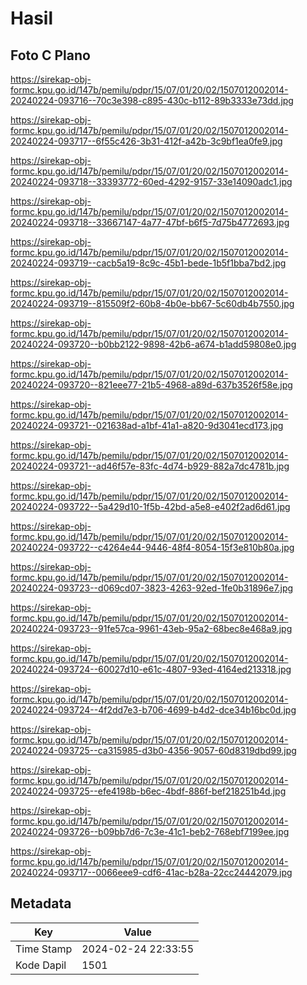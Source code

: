 # Hasil

## Foto C Plano

https://sirekap-obj-formc.kpu.go.id/147b/pemilu/pdpr/15/07/01/20/02/1507012002014-20240224-093716--70c3e398-c895-430c-b112-89b3333e73dd.jpg

https://sirekap-obj-formc.kpu.go.id/147b/pemilu/pdpr/15/07/01/20/02/1507012002014-20240224-093717--6f55c426-3b31-412f-a42b-3c9bf1ea0fe9.jpg

https://sirekap-obj-formc.kpu.go.id/147b/pemilu/pdpr/15/07/01/20/02/1507012002014-20240224-093718--33393772-60ed-4292-9157-33e14090adc1.jpg

https://sirekap-obj-formc.kpu.go.id/147b/pemilu/pdpr/15/07/01/20/02/1507012002014-20240224-093718--33667147-4a77-47bf-b6f5-7d75b4772693.jpg

https://sirekap-obj-formc.kpu.go.id/147b/pemilu/pdpr/15/07/01/20/02/1507012002014-20240224-093719--cacb5a19-8c9c-45b1-bede-1b5f1bba7bd2.jpg

https://sirekap-obj-formc.kpu.go.id/147b/pemilu/pdpr/15/07/01/20/02/1507012002014-20240224-093719--815509f2-60b8-4b0e-bb67-5c60db4b7550.jpg

https://sirekap-obj-formc.kpu.go.id/147b/pemilu/pdpr/15/07/01/20/02/1507012002014-20240224-093720--b0bb2122-9898-42b6-a674-b1add59808e0.jpg

https://sirekap-obj-formc.kpu.go.id/147b/pemilu/pdpr/15/07/01/20/02/1507012002014-20240224-093720--821eee77-21b5-4968-a89d-637b3526f58e.jpg

https://sirekap-obj-formc.kpu.go.id/147b/pemilu/pdpr/15/07/01/20/02/1507012002014-20240224-093721--021638ad-a1bf-41a1-a820-9d3041ecd173.jpg

https://sirekap-obj-formc.kpu.go.id/147b/pemilu/pdpr/15/07/01/20/02/1507012002014-20240224-093721--ad46f57e-83fc-4d74-b929-882a7dc4781b.jpg

https://sirekap-obj-formc.kpu.go.id/147b/pemilu/pdpr/15/07/01/20/02/1507012002014-20240224-093722--5a429d10-1f5b-42bd-a5e8-e402f2ad6d61.jpg

https://sirekap-obj-formc.kpu.go.id/147b/pemilu/pdpr/15/07/01/20/02/1507012002014-20240224-093722--c4264e44-9446-48f4-8054-15f3e810b80a.jpg

https://sirekap-obj-formc.kpu.go.id/147b/pemilu/pdpr/15/07/01/20/02/1507012002014-20240224-093723--d069cd07-3823-4263-92ed-1fe0b31896e7.jpg

https://sirekap-obj-formc.kpu.go.id/147b/pemilu/pdpr/15/07/01/20/02/1507012002014-20240224-093723--91fe57ca-9961-43eb-95a2-68bec8e468a9.jpg

https://sirekap-obj-formc.kpu.go.id/147b/pemilu/pdpr/15/07/01/20/02/1507012002014-20240224-093724--60027d10-e61c-4807-93ed-4164ed213318.jpg

https://sirekap-obj-formc.kpu.go.id/147b/pemilu/pdpr/15/07/01/20/02/1507012002014-20240224-093724--4f2dd7e3-b706-4699-b4d2-dce34b16bc0d.jpg

https://sirekap-obj-formc.kpu.go.id/147b/pemilu/pdpr/15/07/01/20/02/1507012002014-20240224-093725--ca315985-d3b0-4356-9057-60d8319dbd99.jpg

https://sirekap-obj-formc.kpu.go.id/147b/pemilu/pdpr/15/07/01/20/02/1507012002014-20240224-093725--efe4198b-b6ec-4bdf-886f-bef218251b4d.jpg

https://sirekap-obj-formc.kpu.go.id/147b/pemilu/pdpr/15/07/01/20/02/1507012002014-20240224-093726--b09bb7d6-7c3e-41c1-beb2-768ebf7199ee.jpg

https://sirekap-obj-formc.kpu.go.id/147b/pemilu/pdpr/15/07/01/20/02/1507012002014-20240224-093717--0066eee9-cdf6-41ac-b28a-22cc24442079.jpg


## Metadata

| Key        | Value               |
| ---------- | ------------------- |
| Time Stamp | 2024-02-24 22:33:55 |
| Kode Dapil | 1501                |



